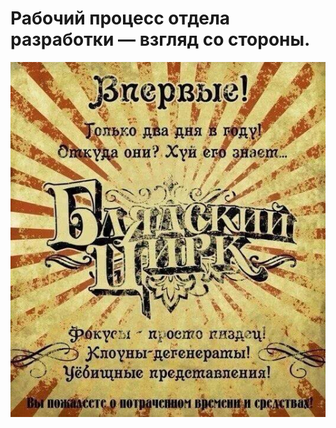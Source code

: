 # Рабочий процесс отдела разработки — взгляд со стороны.

![Рабочий процесс отдела разработки — взгляд со стороны.](../images/1555519_10202715066259058_1086375308_n.jpg)